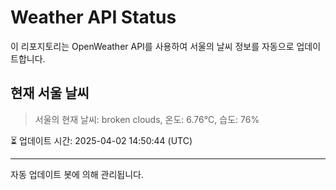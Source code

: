 
# Weather API Status

이 리포지토리는 OpenWeather API를 사용하여 서울의 날씨 정보를 자동으로 업데이트합니다.

## 현재 서울 날씨
> 서울의 현재 날씨: broken clouds, 온도: 6.76°C, 습도: 76%

⏳ 업데이트 시간: 2025-04-02 14:50:44 (UTC)

---
자동 업데이트 봇에 의해 관리됩니다.
